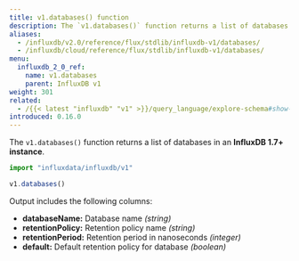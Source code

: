```yaml
---
title: v1.databases() function
description: The `v1.databases()` function returns a list of databases in an InfluxDB 1.7+ instance.
aliases:
  - /influxdb/v2.0/reference/flux/stdlib/influxdb-v1/databases/
  - /influxdb/cloud/reference/flux/stdlib/influxdb-v1/databases/
menu:
  influxdb_2_0_ref:
    name: v1.databases
    parent: InfluxDB v1
weight: 301
related:
  - /{{< latest "influxdb" "v1" >}}/query_language/explore-schema#show-databases, SHOW DATABASES in InfluxQL
introduced: 0.16.0
---
```


The `v1.databases()` function returns a list of databases in an **InfluxDB 1.7+ instance**.

```js
import "influxdata/influxdb/v1"

v1.databases()
```

Output includes the following columns:

- **databaseName:** Database name _(string)_
- **retentionPolicy:** Retention policy name _(string)_
- **retentionPeriod:** Retention period in nanoseconds _(integer)_
- **default:** Default retention policy for database _(boolean)_
